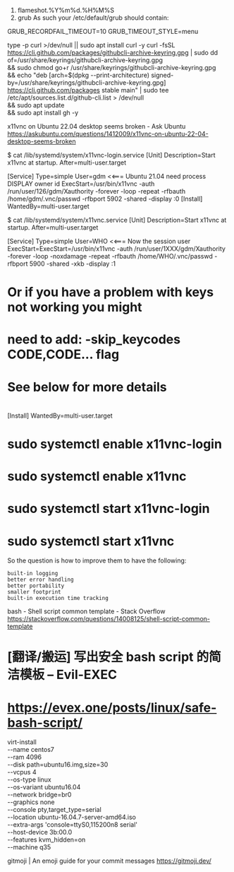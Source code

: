 1. flameshot.%Y%m%d.%H%M%S
1. grub
As such your /etc/default/grub should contain:

GRUB_RECORDFAIL_TIMEOUT=10
GRUB_TIMEOUT_STYLE=menu


type -p curl >/dev/null || sudo apt install curl -y
curl -fsSL https://cli.github.com/packages/githubcli-archive-keyring.gpg | sudo dd of=/usr/share/keyrings/githubcli-archive-keyring.gpg \
&& sudo chmod go+r /usr/share/keyrings/githubcli-archive-keyring.gpg \
&& echo "deb [arch=$(dpkg --print-architecture) signed-by=/usr/share/keyrings/githubcli-archive-keyring.gpg] https://cli.github.com/packages stable main" | sudo tee /etc/apt/sources.list.d/github-cli.list > /dev/null \
&& sudo apt update \
&& sudo apt install gh -y


x11vnc on Ubuntu 22.04 desktop seems broken - Ask Ubuntu
https://askubuntu.com/questions/1412009/x11vnc-on-ubuntu-22-04-desktop-seems-broken

$ cat /lib/systemd/system/x11vnc-login.service
[Unit]
Description=Start x11vnc at startup.
After=multi-user.target

[Service]
Type=simple
User=gdm    <<=== Ubuntu 21.04 need process DISPLAY owner id
ExecStart=/usr/bin/x11vnc -auth /run/user/126/gdm/Xauthority -forever -loop -repeat -rfbauth /home/gdm/.vnc/passwd -rfbport 5902 -shared -display :0
[Install]
WantedBy=multi-user.target

$ cat /lib/systemd/system/x11vnc.service
[Unit]
Description=Start x11vnc at startup.
After=multi-user.target

[Service]
Type=simple
User=WHO  <<=== Now the session user
ExecStart=ExecStart=/usr/bin/x11vnc -auth /run/user/1XXX/gdm/Xauthority -forever -loop -noxdamage -repeat -rfbauth /home/WHO/.vnc/passwd -rfbport 5900 -shared -xkb -display :1
#
# Or if you have a problem with keys not working you might
#   need to add: -skip_keycodes CODE,CODE... flag
#   See below for more details
#
[Install]
WantedBy=multi-user.target

# sudo systemctl enable x11vnc-login
# sudo systemctl enable x11vnc
# sudo systemctl start x11vnc-login
# sudo systemctl start x11vnc

So the question is how to improve them to have the following:

    built-in logging
    better error handling
    better portability
    smaller footprint
    built-in execution time tracking

bash - Shell script common template - Stack Overflow
https://stackoverflow.com/questions/14008125/shell-script-common-template


# [翻译/搬运] 写出安全 bash script 的简洁模板 – Evil-EXEC
# https://evex.one/posts/linux/safe-bash-script/

virt-install \
--name centos7 \
--ram 4096 \
--disk path=ubuntu16.img,size=30 \
--vcpus 4 \
--os-type linux \
--os-variant ubuntu16.04 \
--network bridge=br0 \
--graphics none \
--console pty,target_type=serial \
--location ubuntu-16.04.7-server-amd64.iso \
--extra-args 'console=ttyS0,115200n8 serial' \
--host-device 3b:00.0 \
--features kvm_hidden=on \
--machine q35

gitmoji | An emoji guide for your commit messages
https://gitmoji.dev/